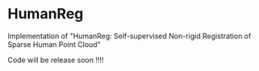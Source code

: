 # HumanReg
Implementation of "HumanReg: Self-supervised Non-rigid Registration of Sparse Human Point Cloud"

Code will be release soon !!!!
